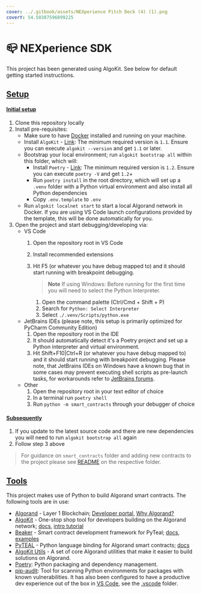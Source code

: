 ```yaml
---
cover: ../.gitbook/assets/NEXperience Pitch Deck (4) (1).png
coverY: 54.50387596899225
---
```


# 📪 NEXperience SDK

This project has been generated using AlgoKit. See below for default getting started instructions.

## [Setup](https://github.com/Nexperience01/Nexperience-SDK/tree/main/nexp\_contracts#setup) <a href="#user-content-setup" id="user-content-setup"></a>

#### [Initial setup](https://github.com/Nexperience01/Nexperience-SDK/tree/main/nexp\_contracts#initial-setup) <a href="#user-content-initial-setup" id="user-content-initial-setup"></a>

1. Clone this repository locally
2. Install pre-requisites:
   * Make sure to have [Docker](https://www.docker.com/) installed and running on your machine.
   * Install `AlgoKit` - [Link](https://github.com/algorandfoundation/algokit-cli#install): The minimum required version is `1.1`. Ensure you can execute `algokit --version` and get `1.1` or later.
   * Bootstrap your local environment; run `algokit bootstrap all` within this folder, which will:
     * Install `Poetry` - [Link](https://python-poetry.org/docs/#installation): The minimum required version is `1.2`. Ensure you can execute `poetry -V` and get `1.2`+
     * Run `poetry install` in the root directory, which will set up a `.venv` folder with a Python virtual environment and also install all Python dependencies
     * Copy `.env.template` to `.env`
   * Run `algokit localnet start` to start a local Algorand network in Docker. If you are using VS Code launch configurations provided by the template, this will be done automatically for you.
3. Open the project and start debugging/developing via:
   * VS Code
     1. Open the repository root in VS Code
     2. Install recommended extensions
     3.  Hit F5 (or whatever you have debug mapped to) and it should start running with breakpoint debugging.

         > **Note** If using Windows: Before running for the first time you will need to select the Python Interpreter.

         1. Open the command palette (Ctrl/Cmd + Shift + P)
         2. Search for `Python: Select Interpreter`
         3. Select `./.venv/Scripts/python.exe`
   * JetBrains IDEs (please note, this setup is primarily optimized for PyCharm Community Edition)
     1. Open the repository root in the IDE
     2. It should automatically detect it's a Poetry project and set up a Python interpreter and virtual environment.
     3. Hit Shift+F10|Ctrl+R (or whatever you have debug mapped to) and it should start running with breakpoint debugging. Please note, that JetBrains IDEs on Windows have a known bug that in some cases may prevent executing shell scripts as pre-launch tasks, for workarounds refer to [JetBrains forums](https://youtrack.jetbrains.com/issue/IDEA-277486/Shell-script-configuration-cannot-run-as-before-launch-task).
   * Other
     1. Open the repository root in your text editor of choice
     2. In a terminal run `poetry shell`
     3. Run `python -m smart_contracts` through your debugger of choice

#### [Subsequently](https://github.com/Nexperience01/Nexperience-SDK/tree/main/nexp\_contracts#subsequently) <a href="#user-content-subsequently" id="user-content-subsequently"></a>

1. If you update to the latest source code and there are new dependencies you will need to run `algokit bootstrap all` again
2. Follow step 3 above

> For guidance on `smart_contracts` folder and adding new contracts to the project please see [README](../nexp\_contracts/smart\_contracts/) on the respective folder.

## [Tools](https://github.com/Nexperience01/Nexperience-SDK/tree/main/nexp\_contracts#tools) <a href="#user-content-tools" id="user-content-tools"></a>

This project makes use of Python to build Algorand smart contracts. The following tools are in use:

* [Algorand](https://www.algorand.com/) - Layer 1 Blockchain; [Developer portal](https://developer.algorand.org/), [Why Algorand?](https://developer.algorand.org/docs/get-started/basics/why\_algorand/)
* [AlgoKit](https://github.com/algorandfoundation/algokit-cli) - One-stop shop tool for developers building on the Algorand network; [docs](https://github.com/algorandfoundation/algokit-cli/blob/main/docs/algokit.md), [intro tutorial](https://github.com/algorandfoundation/algokit-cli/blob/main/docs/tutorials/intro.md)
* [Beaker](https://github.com/algorand-devrel/beaker) - Smart contract development framework for PyTeal; [docs](https://beaker.algo.xyz/), [examples](https://github.com/algorand-devrel/beaker/tree/master/examples)
* [PyTEAL](https://github.com/algorand/pyteal) - Python language binding for Algorand smart contracts; [docs](https://pyteal.readthedocs.io/en/stable/)
* [AlgoKit Utils](https://github.com/algorandfoundation/algokit-utils-py) - A set of core Algorand utilities that make it easier to build solutions on Algorand.
* [Poetry](https://python-poetry.org/): Python packaging and dependency management.
* [pip-audit](https://pypi.org/project/pip-audit/): Tool for scanning Python environments for packages with known vulnerabilities. It has also been configured to have a productive dev experience out of the box in [VS Code](https://code.visualstudio.com/), see the [.vscode](../nexp\_contracts/.vscode) folder.

